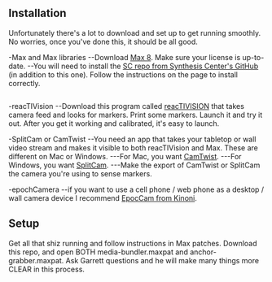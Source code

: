 ## Installation

Unfortunately there's a lot to download and set up to get running smoothly. No worries, once you've done this, it should be all good. 

-Max and Max libraries
--Download <a href = "https://cycling74.com/downloads">Max 8</a>. Make sure your license is up-to-date.
--You will need to install the <a href = "https://github.com/Synthesis-ASU-TML/SC">SC repo from Synthesis Center's GitHub</a> (in addition to this one). Follow the instructions on the page to install correctly.

<img href = "https://cdn.shopify.com/s/files/1/0056/7689/2250/products/01_1200x1200.jpg?v=1587104211">

-reacTIVision
--Download this program called <a href = "http://reactivision.sourceforge.net/">reacTIVISION</a> that takes camera feed and looks for markers. Print some markers. Launch it and try it out. After you get it working and calibrated, it's easy to launch. 

-SplitCam or CamTwist 
--You need an app that takes your tabletop or wall video stream and makes it visible to both reacTIVision and Max. These are different on Mac or Windows. 
---For Mac, you want <a href = "http://camtwiststudio.com/">CamTwist</a>. 
---For Windows, you want <a href = "https://splitcam.com/download">SplitCam</a>.
---Make the export of CamTwist or SplitCam the camera you're using to sense markers.

-epochCamera
--if you want to use a cell phone / web phone as a desktop / wall camera device I recommend <a href = "https://www.kinoni.com/support-and-instructions/">EpocCam from Kinoni</a>.

## Setup

Get all that shiz running and follow instructions in Max patches. Download this repo, and open BOTH media-bundler.maxpat and anchor-grabber.maxpat. Ask Garrett questions and he will make many things more CLEAR in this process.
